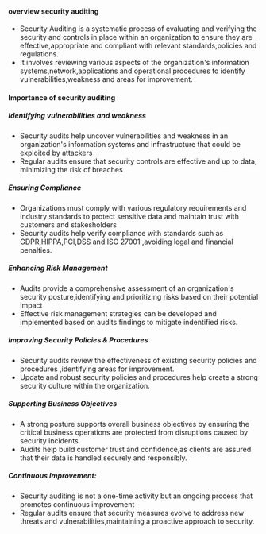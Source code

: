 #### overview security auditing
- Security Auditing is a systematic process of evaluating and verifying the security and controls in place within an organization to ensure
   they are effective,appropriate and compliant with relevant standards,policies and regulations.
- It involves reviewing various aspects of the organization's information systems,network,applications and operational procedures to identify
   vulnerabilities,weakness and areas for improvement.
#### Importance of security auditing
##### Identifying vulnerabilities and weakness
- Security audits help uncover vulnerabilities and weakness in an organization's information systems and infrastructure that could be exploited by attackers
- Regular audits ensure that security controls are effective and up to data, minimizing the risk of breaches

##### Ensuring Compliance
- Organizations must comply with various regulatory requirements and industry standards to protect sensitive data and maintain trust with customers
  and stakesholders
- Security audits help verify compliance with standards such as GDPR,HIPPA,PCI,DSS and ISO 27001 ,avoiding legal and financial penalties.
##### Enhancing Risk Management
- Audits provide a comprehensive assessment of an organization's security posture,identifying and prioritizing risks based on their potential impact
- Effective risk management strategies can be developed and implemented based on audits findings to mitigate indentified risks.
##### Improving Security Policies & Procedures
- Security audits review the effectiveness of existing security policies and procedures ,identifying areas for improvement.
- Update and robust security policies and procedures help create a strong security culture within the organization.
##### Supporting Business Objectives
- A strong posture supports overall business objectives by ensuring the critical business operations are protected from disruptions caused by
   security incidents
- Audits help build customer trust and confidence,as clients are assured that their data is handled securely and responsibly.
##### Continuous Improvement:
- Security auditing is not a one-time activity but an ongoing process that promotes continuous improvement
- Regular audits ensure that security measures evolve to address new threats and vulnerabilities,maintaining a proactive approach to security.
